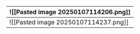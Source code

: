 
| ![[Pasted image 20250107114206.png]] |
| ------------------------------------ |
| ![[Pasted image 20250107114237.png]] |
